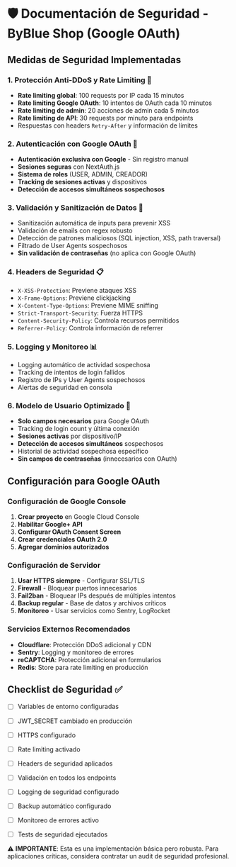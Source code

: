 # 🛡️ Documentación de Seguridad - ByBlue Shop (Google OAuth)

## Medidas de Seguridad Implementadas

### 1. **Protección Anti-DDoS y Rate Limiting** 🚫
- **Rate limiting global**: 100 requests por IP cada 15 minutos
- **Rate limiting Google OAuth**: 10 intentos de OAuth cada 10 minutos  
- **Rate limiting de admin**: 20 acciones de admin cada 5 minutos
- **Rate limiting de API**: 30 requests por minuto para endpoints
- Respuestas con headers `Retry-After` y información de límites

### 2. **Autenticación con Google OAuth** 🔐
- **Autenticación exclusiva con Google** - Sin registro manual
- **Sesiones seguras** con NextAuth.js
- **Sistema de roles** (USER, ADMIN, CREADOR)
- **Tracking de sesiones activas** y dispositivos
- **Detección de accesos simultáneos sospechosos**

### 3. **Validación y Sanitización de Datos** 🧹
- Sanitización automática de inputs para prevenir XSS
- Validación de emails con regex robusto
- Detección de patrones maliciosos (SQL injection, XSS, path traversal)
- Filtrado de User Agents sospechosos
- **Sin validación de contraseñas** (no aplica con Google OAuth)

### 4. **Headers de Seguridad** 📋
- `X-XSS-Protection`: Previene ataques XSS
- `X-Frame-Options`: Previene clickjacking  
- `X-Content-Type-Options`: Previene MIME sniffing
- `Strict-Transport-Security`: Fuerza HTTPS
- `Content-Security-Policy`: Controla recursos permitidos
- `Referrer-Policy`: Controla información de referrer

### 5. **Logging y Monitoreo** 📊
- Logging automático de actividad sospechosa
- Tracking de intentos de login fallidos
- Registro de IPs y User Agents sospechosos
- Alertas de seguridad en consola

### 6. **Modelo de Usuario Optimizado** 👤
- **Solo campos necesarios** para Google OAuth
- Tracking de login count y última conexión
- **Sesiones activas** por dispositivo/IP
- **Detección de accesos simultáneos** sospechosos
- Historial de actividad sospechosa específico
- **Sin campos de contraseñas** (innecesarios con OAuth)

## Configuración para Google OAuth



### Configuración de Google Console
1. **Crear proyecto** en Google Cloud Console
2. **Habilitar Google+ API** 
3. **Configurar OAuth Consent Screen**
4. **Crear credenciales OAuth 2.0**
5. **Agregar dominios autorizados**


### Configuración de Servidor
1. **Usar HTTPS siempre** - Configurar SSL/TLS
2. **Firewall** - Bloquear puertos innecesarios
3. **Fail2ban** - Bloquear IPs después de múltiples intentos
4. **Backup regular** - Base de datos y archivos críticos
5. **Monitoreo** - Usar servicios como Sentry, LogRocket

### Servicios Externos Recomendados
- **Cloudflare**: Protección DDoS adicional y CDN
- **Sentry**: Logging y monitoreo de errores  
- **reCAPTCHA**: Protección adicional en formularios
- **Redis**: Store para rate limiting en producción


## Checklist de Seguridad ✅

- [ ] Variables de entorno configuradas
- [ ] JWT_SECRET cambiado en producción
- [ ] HTTPS configurado
- [ ] Rate limiting activado
- [ ] Headers de seguridad aplicados
- [ ] Validación en todos los endpoints
- [ ] Logging de seguridad configurado
- [ ] Backup automático configurado
- [ ] Monitoreo de errores activo
- [ ] Tests de seguridad ejecutados



⚠️ **IMPORTANTE**: Esta es una implementación básica pero robusta. Para aplicaciones críticas, considera contratar un audit de seguridad profesional.

